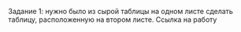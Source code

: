 
Задание 1: нужно было из сырой таблицы на одном листе сделать таблицу, расположенную на втором листе. Ссылка на работу
